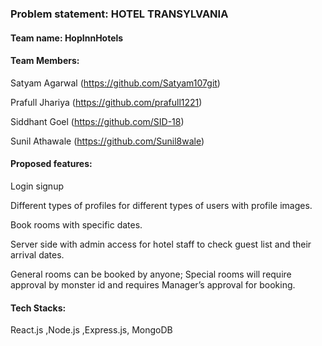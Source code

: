 <h3>Problem statement: HOTEL TRANSYLVANIA</h3>

<h4>Team name:  HopInnHotels </h4>

<h4>Team Members:</h4>

Satyam Agarwal (https://github.com/Satyam107git)

Prafull Jhariya (https://github.com/prafull1221)

Siddhant Goel (https://github.com/SID-18)

Sunil Athawale (https://github.com/Sunil8wale)

<h4>Proposed features:</h4>

Login signup

Different types of profiles for different types of users with profile images.

Book rooms with specific dates.

Server side with admin access for hotel staff to check guest list and their arrival dates.

General rooms can be booked by anyone; Special rooms will require approval by monster id and requires Manager’s approval for booking.


<h4>Tech Stacks:</h4> React.js ,Node.js ,Express.js, MongoDB
